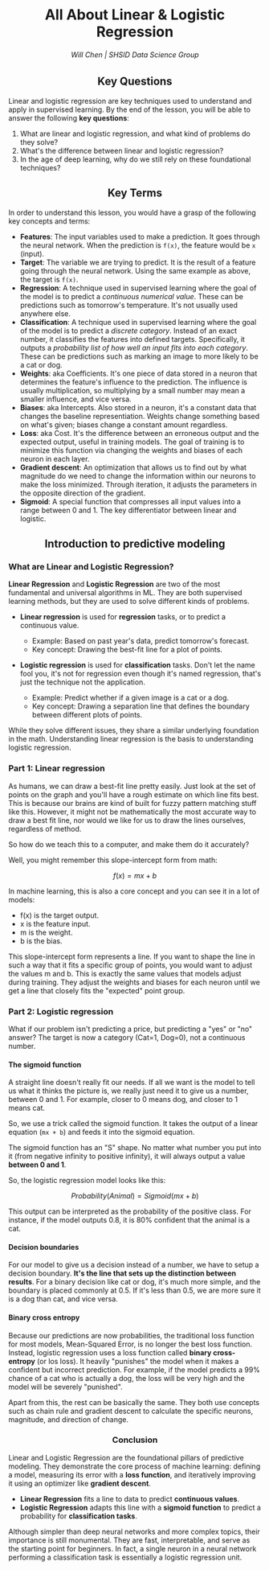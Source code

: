 <div align="center">

# All About **Linear & Logistic Regression**
###### Will Chen | SHSID Data Science Group

## Key Questions

<div align="left">

Linear and logistic regression are key techniques used to understand and apply in supervised learning. By the end of the lesson, you will be able to answer the following **key questions**: 
1. What are linear and logistic regression, and what kind of problems do they solve? 
2. What's the difference between linear and logistic regression? 
3. In the age of deep learning, why do we still rely on these foundational techniques? 

<div align="center">
  
## Key Terms
<div align="left">

In order to understand this lesson, you would have a grasp of the following key concepts and terms: 

- **Features**: The input variables used to make a prediction. It goes through the neural network. When the prediction is `f(x)`, the feature would be `x` (input). 
- **Target**: The variable we are trying to predict. It is the result of a feature going through the neural network. Using the same example as above, the target is `f(x)`. 
- **Regression**: A technique used in supervised learning where the goal of the model is to predict a *continuous numerical value*. These can be predictions such as tomorrow's temperature. It's not usually used anywhere else. 
- **Classification**: A technique used in supervised learning where the goal of the model is to predict a *discrete category*. Instead of an exact number, it classifies the features into defined targets. Specifically, it outputs a *probability list of how well an input fits into each category*. These can be predictions such as marking an image to more likely to be a cat or dog. 
- **Weights**: aka Coefficients. It's one piece of data stored in a neuron that determines the feature's influence to the prediction. The influence is usually multiplication, so multiplying by a small number may mean a smaller influence, and vice versa. 
- **Biases**: aka Intercepts. Also stored in a neuron, it's a constant data that changes the baseline representiation. Weights change something based on what's given; biases change a constant amount regardless. 
- **Loss**: aka Cost. It's the difference between an erroneous output and the expected output, useful in training models. The goal of training is to minimize this function via changing the weights and biases of each neuron in each layer. 
- **Gradient descent**: An optimization that allows us to find out by what magnitude do we need to change the information within our neurons to make the loss minimized. Through iteration, it adjusts the parameters in the opposite direction of the gradient. 
- **Sigmoid**: A special function that compresses all input values into a range between 0 and 1. The key differentiator between linear and logistic. 

<div align="center">
  
## Introduction to predictive modeling
<div align="left">

### What are Linear and Logistic Regression?

**Linear Regression** and **Logistic Regression** are two of the most fundamental and universal algorithms in ML. They are both supervised learning methods, but they are used to solve different kinds of problems. 

- **Linear regression** is used for **regression** tasks, or to predict a continuous value.
  - Example: Based on past year's data, predict tomorrow's forecast. 
  - Key concept: Drawing the best-fit line for a plot of points. 

- **Logistic regression** is used for **classification** tasks. Don't let the name fool you, it's not for regression even though it's named regression, that's just the technique not the application. 
  - Example: Predict whether if a given image is a cat or a dog. 
  - Key concept: Drawing a separation line that defines the boundary between different plots of points. 

While they solve different issues, they share a similar underlying foundation in the math. Understanding linear regression is the basis to understanding logistic regression. 

### Part 1: Linear regression

As humans, we can draw a best-fit line pretty easily. Just look at the set of points on the graph and you'll have a rough estimate on which line fits best. This is because our brains are kind of built for fuzzy pattern matching stuff like this. However, it might not be mathematically the most accurate way to draw a best fit line, nor would we like for us to draw the lines ourselves, regardless of method. 

So how do we teach this to a computer, and make them do it accurately? 

Well, you might remember this slope-intercept form from math:

$$ f(x) = mx + b $$

In machine learning, this is also a core concept and you can see it in a lot of models: 
- f(x) is the target output. 
- x is the feature input. 
- m is the weight. 
- b is the bias. 

This slope-intercept form represents a line. If you want to shape the line in such a way that it fits a specific group of points, you would want to adjust the values m and b. This is exactly the same values that models adjust during training. They adjust the weights and biases for each neuron until we get a line that closely fits the "expected" point group. 

### Part 2: Logistic regression

What if our problem isn't predicting a price, but predicting a "yes" or "no" answer? The target is now a category (Cat=1, Dog=0), not a continuous number.

#### The sigmoid function

A straight line doesn't really fit our needs. If all we want is the model to tell us what it thinks the picture is, we really just need it to give us a number, between 0 and 1. For example, closer to 0 means dog, and closer to 1 means cat. 

So, we use a trick called the sigmoid function. It takes the output of a linear equation (`mx + b`) and feeds it into the sigmoid equation. 

The sigmoid function has an "S" shape. No matter what number you put into it (from negative infinity to positive infinity), it will always output a value **between 0 and 1**.

So, the logistic regression model looks like this:

$$ Probability(Animal) = Sigmoid(mx + b) $$

This output can be interpreted as the probability of the positive class. For instance, if the model outputs 0.8, it is 80% confident that the animal is a cat.

#### Decision boundaries

For our model to give us a decision instead of a number, we have to setup a decision boundary. **It's the line that sets up the distinction between results**. For a binary decision like cat or dog, it's much more simple, and the boundary is placed commonly at 0.5. If it's less than 0.5, we are more sure it is a dog than cat, and vice versa. 

#### Binary cross entropy

Because our predictions are now probabilities, the traditional loss function for most models, Mean-Squared Error, is no longer the best loss function. Instead, logistic regression uses a loss function called **binary cross-entropy** (or los loss). It heavily "punishes" the model when it makes a confident but incorrect prediction. For example, if the model predicts a 99% chance of a cat who is actually a dog, the loss will be very high and the model will be severely "punished". 

Apart from this, the rest can be basically the same. They both use concepts such as chain rule and gradient descent to calculate the specific neurons, magnitude, and direction of change. 

<div align="center">

### Conclusion
<div align="left">

Linear and Logistic Regression are the foundational pillars of predictive modeling. They demonstrate the core process of machine learning: defining a model, measuring its error with a **loss function**, and iteratively improving it using an optimizer like **gradient descent**.

- **Linear Regression** fits a line to data to predict **continuous values**.
- **Logistic Regression** adapts this line with a **sigmoid function** to predict a probability for **classification tasks**.

Although simpler than deep neural networks and more complex topics, their importance is still monumental. They are fast, interpretable, and serve as the starting point for beginners. In fact, a single neuron in a neural network performing a classification task is essentially a logistic regression unit. 
